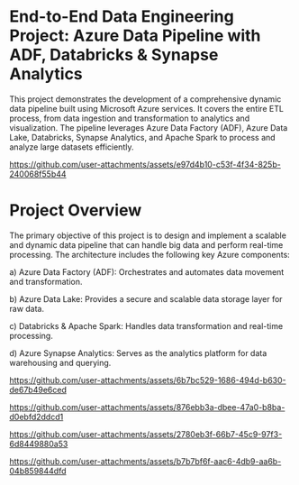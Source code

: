 # End-to-End Data Engineering Project: Azure Data Pipeline with ADF, Databricks & Synapse Analytics

This project demonstrates the development of a comprehensive dynamic data pipeline built using Microsoft Azure services. It covers the entire ETL process, from data ingestion and transformation to analytics and visualization. The pipeline leverages Azure Data Factory (ADF), Azure Data Lake, Databricks, Synapse Analytics, and Apache Spark to process and analyze large datasets efficiently.


https://github.com/user-attachments/assets/e97d4b10-c53f-4f34-825b-240068f55b44

# Project Overview

The primary objective of this project is to design and implement a scalable and dynamic data pipeline that can handle big data and perform real-time processing. The architecture includes the following key Azure components:

a) Azure Data Factory (ADF): Orchestrates and automates data movement and transformation.  
  
b) Azure Data Lake: Provides a secure and scalable data storage layer for raw data.
  
c) Databricks & Apache Spark: Handles data transformation and real-time processing.  
  
d) Azure Synapse Analytics: Serves as the analytics platform for data warehousing and querying.


https://github.com/user-attachments/assets/6b7bc529-1686-494d-b630-de67b49e6ced


https://github.com/user-attachments/assets/876ebb3a-dbee-47a0-b8ba-d0ebfd2ddcd1



https://github.com/user-attachments/assets/2780eb3f-66b7-45c9-97f3-6d8449880a53




https://github.com/user-attachments/assets/b7b7bf6f-aac6-4db9-aa6b-04b859844dfd

